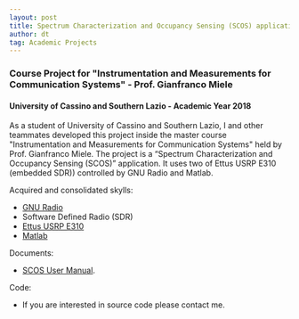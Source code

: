 ```yaml
---
layout: post
title: Spectrum Characterization and Occupancy Sensing (SCOS) application
author: dt
tag: Academic Projects
---
```

### Course Project for "Instrumentation and Measurements for Communication Systems" - Prof. Gianfranco Miele
#### University of Cassino and Southern Lazio - Academic Year 2018

As a student of University of Cassino and Southern Lazio, I and other teammates developed this project inside the master course "Instrumentation and Measurements for Communication Systems" held by Prof. Gianfranco Miele.
The project is a “Spectrum Characterization and Occupancy Sensing (SCOS)” application. It uses two of Ettus USRP E310 (embedded SDR)) controlled by GNU Radio and Matlab.

Acquired and consolidated skylls:
* [GNU Radio](https://www.gnuradio.org/)
* Software Defined Radio (SDR)
* [Ettus USRP E310](https://www.ettus.com/all-products/e310/)
* [Matlab](https://matlab.mathworks.com/)

Documents:
* [SCOS User Manual](/assets/pdf/2018-06-03_scos_user_manual.pdf).

Code:
* If you are interested in source code please contact me.